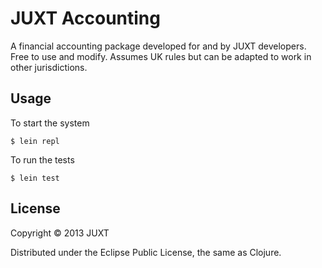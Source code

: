 # JUXT Accounting

A financial accounting package developed for and by JUXT
developers. Free to use and modify. Assumes UK rules but can be adapted
to work in other jurisdictions.

## Usage

To start the system

    $ lein repl

To run the tests

    $ lein test

## License

Copyright © 2013 JUXT

Distributed under the Eclipse Public License, the same as Clojure.
